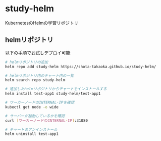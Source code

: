 # study-helm
KubernetesのHelmの学習リポジトリ

## helmリポジトリ

以下の手順でお試しデプロイ可能

```sh
# helmリポジトリの追加
helm repo add study-helm https://shota-takaoka.github.io/study-helm/

# helmリポジトリ内のチャート内の一覧
helm search repo study-helm

# 追加したhelmリポジトリからチャートをインストールする
helm install test-app1 study-helm/test-app1

# ワーカーノードのINTERNAL-IPを確認
kubectl get node -o wide

# サーバーが起動しているかを確認
curl [ワーカーノードのINTERNAL-IP]:31080

# チャートのアンインストール
helm uninstall test-app1 
```


